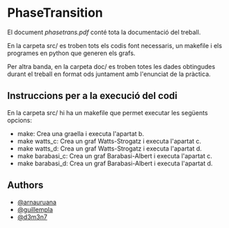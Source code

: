 # PhaseTransition

El document *phasetrans.pdf* conté tota la documentació del treball.

En la carpeta src/ es troben tots els codis font necessaris, un makefile i els
programes en python que generen els grafs.

Per altra banda, en la carpeta doc/ es troben totes les dades obtingudes durant el treball en
format ods juntament amb l'enunciat de la pràctica.

## Instruccions per a la execució del codi

En la carpeta src/ hi ha un makefile que permet executar les següents opcions:

* make: Crea una graella i executa l'apartat b.
* make watts_c: Crea un graf Watts-Strogatz i executa l'apartat c.
* make watts_d: Crea un graf Watts-Strogatz i executa l'apartat d.
* make barabasi_c: Crea un graf Barabasi-Albert i executa l'apartat c.
* make barabasi_d: Crea un graf Barabasi-Albert i executa l'apartat d.

## Authors

- [@arnauruana](https://github.com/arnauruana)
- [@guillempla](https://github.com/guillempla)
- [@d3m3n7](https://github.com/d3m3n7)
